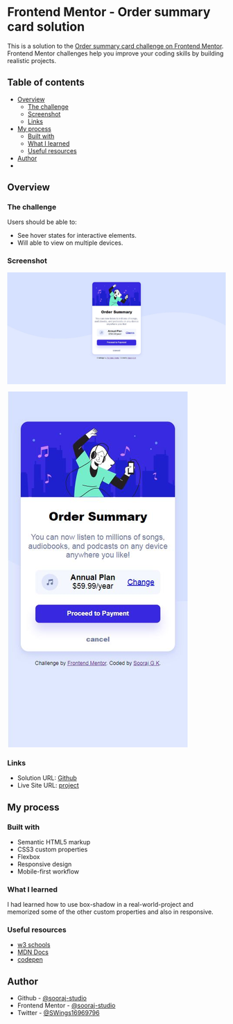 # Frontend Mentor - Order summary card solution

This is a solution to the [Order summary card challenge on Frontend Mentor](https://www.frontendmentor.io/challenges/order-summary-component-QlPmajDUj). Frontend Mentor challenges help you improve your coding skills by building realistic projects.

## Table of contents

- [Overview](#overview)
  - [The challenge](#the-challenge)
  - [Screenshot](#screenshot)
  - [Links](#links)
- [My process](#my-process)
  - [Built with](#built-with)
  - [What I learned](#what-i-learned)
  - [Useful resources](#useful-resources)
- [Author](#author)
-

## Overview

### The challenge

Users should be able to:

- See hover states for interactive elements.
- Will able to view on multiple devices.

### Screenshot

![desktop-design](screenshots/desktop-preview-screenshot.JPG)

![mobile-design](screenshots/mobile-preview-screenshot.JPG)

### Links

- Solution URL: [Github](https://github.com/sooraj-studio/Order-Summary-Card-Component)
- Live Site URL: [project](https://clever-archimedes-2c8b22.netlify.app/)

## My process

### Built with

- Semantic HTML5 markup
- CSS3 custom properties
- Flexbox
- Responsive design
- Mobile-first workflow

### What I learned

I had learned how to use box-shadow in a real-world-project and memorized some of the other custom properties and also in responsive.

### Useful resources

- [w3 schools](https://developer.mozilla.org/en-US/)
- [MDN Docs](https://www.w3schools.com/)
- [codepen](https://codepen.io/)

## Author

- Github - [@sooraj-studio](https://github.com/sooraj-studio)
- Frontend Mentor - [@sooraj-studio](https://www.frontendmentor.io/profile/sooraj-studio/)
- Twitter - [@SWings16969796](https://www.twitter.com/@SWings16969796)
